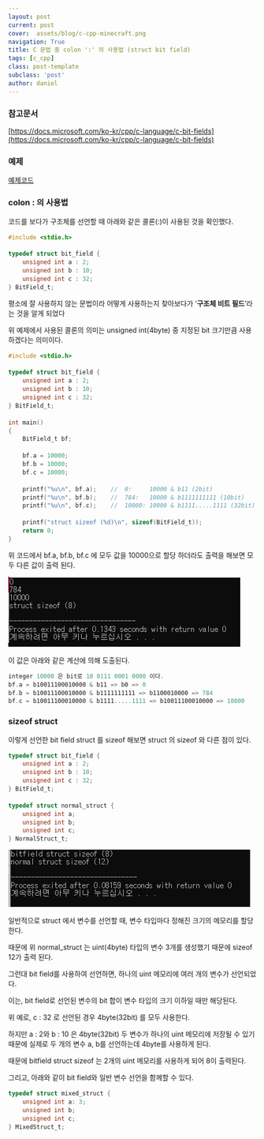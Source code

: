 ```yaml
---
layout: post
current: post
cover:  assets/blog/c-cpp-minecraft.png
navigation: True
title: C 문법 중 colon ':' 의 사용법 (struct bit field)
tags: [c_cpp]
class: post-template
subclass: 'post'
author: daniel
---
```


### 참고문서

[https://docs.microsoft.com/ko-kr/cpp/c-language/c-bit-fields](https://docs.microsoft.com/ko-kr/cpp/c-language/c-bit-fields)

### 예제
[예제코드](https://github.com/wpgnss/tips/tree/main/bit_field)

### colon : 의 사용법

코드를 보다가 구조체를 선언할 때 아래와 같은 콜론(:)이 사용된 것을 확인했다.

```c
#include <stdio.h>

typedef struct bit_field {
    unsigned int a : 2;
    unsigned int b : 10;
    unsigned int c : 32;
} BitField_t;
```

평소에 잘 사용하지 않는 문법이라 어떻게 사용하는지 찾아보다가 ‘**구조체 비트 필드**’라는 것을 알게 되었다

위 예제에서 사용된 콜론의 의미는 unsigned int(4byte) 중 지정된 bit 크기만큼 사용하겠다는 의미이다.

```c
#include <stdio.h>

typedef struct bit_field {
    unsigned int a : 2;
    unsigned int b : 10;
    unsigned int c : 32;
} BitField_t;

int main()
{
    BitField_t bf;

    bf.a = 10000;
    bf.b = 10000;
    bf.c = 10000;

    printf("%u\n", bf.a);    //  0:     10000 & b11 (2bit)
    printf("%u\n", bf.b);    //  784:   10000 & b1111111111 (10bit) 
    printf("%u\n", bf.c);    //  10000: 10000 & b1111.....1111 (32bit) 
	
	printf("struct sizeof (%d)\n", sizeof(BitField_t));
    return 0;
}
```

위 코드에서 bf.a, bf.b, bf.c 에 모두 값을 10000으로 할당 하더라도 출력을 해보면 모두 다른 값이 출력 된다.

![](assets/images/2022-06-11-C-문법-중-colon--의-사용법-struct-bit-field/Untitled.png)

이 값은 아래와 같은 계산에 의해 도출된다.

```c
integer 10000 은 bit로 10 0111 0001 0000 이다.
bf.a = b10011100010000 & b11 => b0 => 0
bf.b = b10011100010000 & b1111111111 => b1100010000 => 784
bf.c = b10011100010000 & b1111.....1111 => b10011100010000 => 10000
```

### sizeof struct

이렇게 선언한 bit field struct 를 sizeof 해보면 struct 의 sizeof 와 다른 점이 있다.

```c
typedef struct bit_field {
    unsigned int a : 2;
    unsigned int b : 10;
    unsigned int c : 32;
} BitField_t;

typedef struct normal_struct {
    unsigned int a;
    unsigned int b;
    unsigned int c;
} NormalStruct_t;
```

![](assets/images/2022-06-11-C-문법-중-colon--의-사용법-struct-bit-field/Untitled%201.png)

일반적으로 struct 에서 변수를 선언할 때, 변수 타입마다 정해진 크기의 메모리를 할당한다.

때문에 위 normal_struct 는 uint(4byte) 타입의 변수 3개를 생성했기 때문에 sizeof 12가 출력 된다.

그런대 bit field를 사용하여 선언하면, 하나의 uint 메모리에 여러 개의 변수가 선언되었다.

이는, bit field로 선언된 변수의 bit 합이 변수 타입의 크기 이하일 때만 해당된다.

위 예로, c : 32 로 선언된 경우 4byte(32bit) 를 모두 사용한다.

하지만 a : 2와 b : 10 은 4byte(32bit) 두 변수가 하나의 uint 메모리에 저장될 수 있기 때문에 실제로 두 개의 변수 a, b를 선언하는데 4byte를 사용하게 된다.

때문에 bitfield struct sizeof 는 2개의 uint 메모리를 사용하게 되어 8이 출력된다.

그리고, 아래와 같이 bit field와 일반 변수 선언을 함께할 수 있다.

```c
typedef struct mixed_struct {
    unsigned int a: 3;
    unsigned int b;
    unsigned int c;
} MixedStruct_t;
```